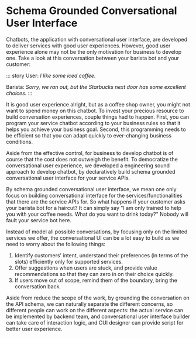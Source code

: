 # Schema Grounded Conversational User Interface
Chatbots, the application with conversational user interface, are developed to deliver services with good user experiences. However, good user experience alone may not be the only motivation for business to develop one. Take a look at this conversation between your barista bot and your customer:

::: story
User: *I like some iced coffee.*

Barista: *Sorry, we ran out, but the Starbucks next door has some excellent choices.*
:::

It is good user experience alright, but as a coffee shop owner, you might not want to spend money on this chatbot. To invest your precious resource to build conversation experiences, couple things had to happen. First, you can program your service chatbot according to your business rules so that it helps you achieve your business goal. Second, this programming needs to be efficient so that you can adapt quickly to ever-changing business conditions. 


Aside from the effective control, for business to develop chatbot is of course that the cost does not outweigh the benefit. To democratize the conversational user experience, we developed a engineering sound approach to develop chatbot, by declaratively build schema grounded conversational user interface for your service APIs. 

By schema grounded conversational user interface, we mean one only focus on building conversational interface for the services/functionalities that there are the service APIs for. So what happens if your customer asks your barista bot for a haircut? It can simply say "I am only trained to help you with your coffee needs. What do you want to drink today?" Nobody will fault your service bot here. 

Instead of model all possible conversations, by focusing only on the limited services we offer, the conversational UI can be a lot easy to build as we need to worry about the following things: 
1. Identify customers' intent, understand their preferences (in terms of the slots) efficiently only for supported services. 
2. Offer suggestions when users are stuck, and provide value recommendations so that they can zero in on their choice quickly. 
3. If users move out of scope, remind them of the boundary, bring the conversation back. 

Aside from reduce the scope of the work, by grounding the conversation on the API schema, we can naturally separate the different concerns, so different people can work on the different aspects: the actual service can be implemented by backend team, and conversational user interface builder can take care of interaction logic, and CUI designer can provide script for better user experience.